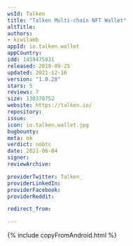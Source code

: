 ```yaml
---
wsId: Talken
title: "Talken Multi-chain NFT Wallet"
altTitle: 
authors:
- kiwilamb
appId: io.talken.wallet
appCountry: 
idd: 1459475831
released: 2019-09-25
updated: 2021-12-16
version: "1.0.28"
stars: 5
reviews: 7
size: 130378752
website: https://talken.io/
repository: 
issue: 
icon: io.talken.wallet.jpg
bugbounty: 
meta: ok
verdict: nobtc
date: 2021-06-04
signer: 
reviewArchive:

providerTwitter: Talken_
providerLinkedIn: 
providerFacebook: 
providerReddit: 

redirect_from:

---
```


{% include copyFromAndroid.html %}

